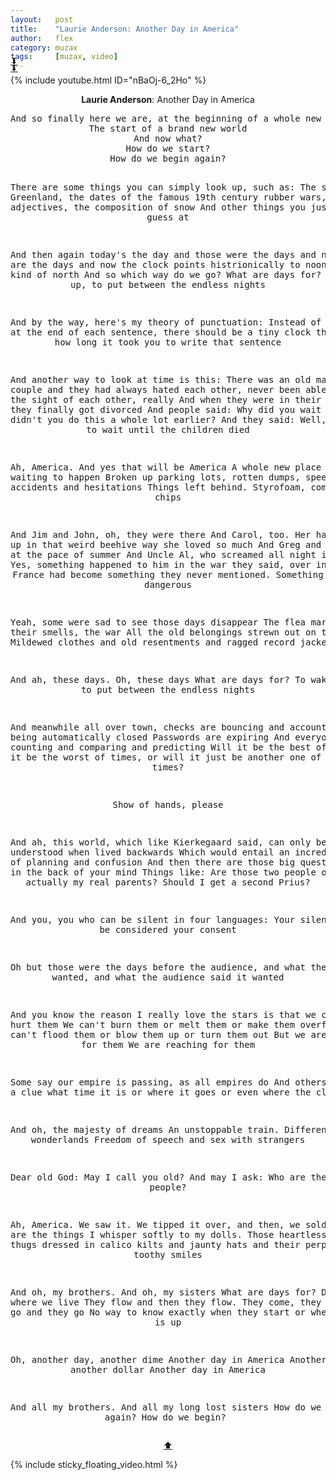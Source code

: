 ```yaml
---
layout:   post
title:    "Laurie Anderson: Another Day in America"
author:   flex
category: muzax
tags:     [muzax, video]
---
```


<div class="leftbox"  style="margin-top: -2em;"><a href="#top">⬇</a></div>
<div class="rightbox" style="margin-top: -2em;"><a href="#top">⬇</a></div>

{% include youtube.html ID="nBaOj-6_2Ho" %}

<a id="top"></a>
<div id="lyrics"><div class="lyricsheader" style=""><p><center><b>Laurie Anderson</b>: Another Day in America</center></p></div>

<center><pre>
And so finally here we are, at the beginning of a whole new era
The start of a brand new world
And now what?
How do we start?
How do we begin again?

There are some things you can simply look up, such as:
The size of Greenland, the dates of the famous 19th century rubber wars, Persian adjectives, the composition of snow
And other things you just have to guess at

And then again today's the day and those were the days and now these are the days and now the clock points histrionically to noon
Some new kind of north
And so which way do we go?
What are days for?
To wake us up, to put between the endless nights

And by the way, here's my theory of punctuation:
Instead of a period at the end of each sentence, there should be a tiny clock that shows you how long it took you to write that sentence

And another way to look at time is this:
There was an old married couple and they had always hated each other, never been able to stand the sight of each other, really
And when they were in their nineties, they finally got divorced
And people said: Why did you wait so long? Why didn't you do this a whole lot earlier?
And they said: Well, we wanted to wait until the children died

Ah, America. And yes that will be America
A whole new place just waiting to happen
Broken up parking lots, rotten dumps, speed balls, accidents and hesitations
Things left behind. Styrofoam, computer chips

And Jim and John, oh, they were there
And Carol, too. Her hair pinned up in that weird beehive way she loved so much
And Greg and Phil moving at the pace of summer
And Uncle Al, who screamed all night in the attic
Yes, something happened to him in the war they said, over in France
And France had become something they never mentioned. Something dangerous

Yeah, some were sad to see those days disappear
The flea markets and their smells, the war
All the old belongings strewn out on the sidewalks
Mildewed clothes and old resentments and ragged record jackets

And ah, these days. Oh, these days
What are days for?
To wake us up, to put between the endless nights

And meanwhile all over town, checks are bouncing and accounts are being automatically closed
Passwords are expiring
And everyone's counting and comparing and predicting
Will it be the best of times, will it be the worst of times, or will it just be another one of those times?

Show of hands, please

And ah, this world, which like Kierkegaard said, can only be understood when lived backwards
Which would entail an incredible amount of planning and confusion
And then there are those big questions always in the back of your mind
Things like: Are those two people over there actually my real parents?
Should I get a second Prius?

And you, you who can be silent in four languages: Your silence will be considered your consent

Oh but those were the days before the audience, and what the audience wanted, and what the audience said it wanted

And you know the reason I really love the stars is that we cannot hurt them
We can't burn them or melt them or make them overflow. We can't flood them or blow them up or turn them out
But we are reaching for them
We are reaching for them

Some say our empire is passing, as all empires do
And others haven't a clue what time it is or where it goes or even where the clock is

And oh, the majesty of dreams
An unstoppable train. Different colored wonderlands
Freedom of speech and sex with strangers

Dear old God: May I call you old?
And may I ask: Who are these people?

Ah, America. We saw it. We tipped it over, and then, we sold it
These are the things I whisper softly to my dolls. Those heartless little thugs dressed in calico kilts and jaunty hats and their perpetual white toothy smiles

And oh, my brothers. And oh, my sisters
What are days for?
Days are where we live
They flow and then they flow. They come, they fade, they go and they go
No way to know exactly when they start or when their time is up

Oh, another day, another dime
Another day in America
Another day, another dollar
Another day in America

And all my brothers. And all my long lost sisters
How do we begin again?
How do we begin?
</pre>
<a href="#top">⬆</a></center></div>

<!-- <div class="sticky_floating_video"></div> -->
{% include sticky_floating_video.html %}